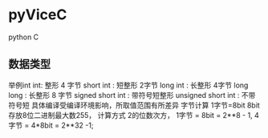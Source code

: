 # pyViceC
python C
## 数据类型
举例int
int: 整形 4 字节
short int : 短整形 2字节
long int : 长整形 4字节
long long : 长整形 8 字节
signed short int : 带符号短整形
unsigned short int : 不带符号短
具体编译受编译环境影响，所取值范围有所差异
字节计算
1字节=8bit 8bit存放8位二进制最大数255，
计算方式 2的位数次方， 1字节 = 8bit = 2\*\*8 - 1, 4字节 = 4\*8bit = 2\*\*32 -1;
